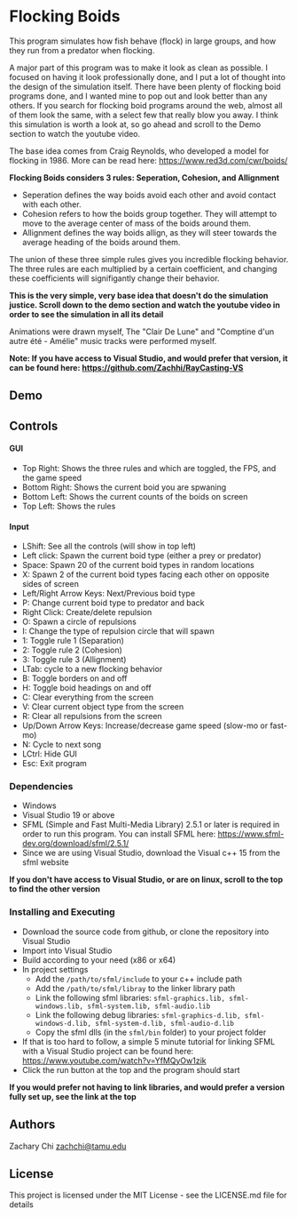 # Flocking Boids
This program simulates how fish behave (flock) in large groups, and how they run from a predator when flocking.

A major part of this program was to make it look as clean as possible. I focused on having it look professionally done, and I put a lot of thought into the design of the simulation itself. There have been plenty of flocking boid programs done, and I wanted mine to pop out and look better than any others. If you search for flocking boid programs around the web, almost all of them look the same, with a select few that really blow you away. I think this simulation is worth a look at, so go ahead and scroll to the Demo section to watch the youtube video.

The base idea comes from Craig Reynolds, who developed a model for flocking in 1986. More can be read here: https://www.red3d.com/cwr/boids/

**Flocking Boids considers 3 rules: Seperation, Cohesion, and Allignment**
* Seperation defines the way boids avoid each other and avoid contact with each other. 
* Cohesion refers to how the boids group together. They will attempt to move to the average center of mass of the boids around them. 
* Allignment defines the way boids allign, as they will steer towards the average heading of the boids around them. 

The union of these three simple rules gives you incredible flocking behavior. The three rules are each multiplied by a certain coefficient, and changing these coefficients will signifigantly change their behavior.

**This is the very simple, very base idea that doesn't do the simulation justice. Scroll down to the demo section and watch the youtube video in order to see the simulation in all its detail** 

Animations were drawn myself, The "Clair De Lune" and "Comptine d'un autre été - Amélie" music tracks were performed myself.

**Note: If you have access to Visual Studio, and would prefer that version, it can be found here: https://github.com/Zachhi/RayCasting-VS**

## Demo

## Controls

#### GUI
* Top Right: Shows the three rules and which are toggled, the FPS, and the game speed
* Bottom Right: Shows the current boid you are spwaning
* Bottom Left: Shows the current counts of the boids on screen
* Top Left: Shows the rules

#### Input
* LShift: See all the controls (will show in top left)
* Left click: Spawn the current boid type (either a prey or predator)
* Space: Spawn 20 of the current boid types in random locations
* X: Spawn 2 of the current boid types facing each other on opposite sides of screen
* Left/Right Arrow Keys: Next/Previous boid type
* P: Change current boid type to predator and back
* Right Click: Create/delete repulsion
* O: Spawn a circle of repulsions
* I: Change the type of repulsion circle that will spawn
* 1: Toggle rule 1 (Separation)
* 2: Toggle rule 2 (Cohesion)
* 3: Toggle rule 3 (Allignment)
* LTab: cycle to a new flocking behavior
* B: Toggle borders on and off
* H: Toggle boid headings on and off
* C: Clear everything from the screen
* V: Clear current object type from the screen
* R: Clear all repulsions from the screen
* Up/Down Arrow Keys: Increase/decrease game speed (slow-mo or fast-mo)
* N: Cycle to next song
* LCtrl: Hide GUI
* Esc: Exit program

### Dependencies

* Windows
* Visual Studio 19 or above
* SFML (Simple and Fast Multi-Media Library) 2.5.1 or later is required in order to run this program. You can install SFML here: https://www.sfml-dev.org/download/sfml/2.5.1/
* Since we are using Visual Studio, download the Visual c++ 15 from the sfml website

**If you don't have access to Visual Studio, or are on linux, scroll to the top to find the other version**

### Installing and Executing

* Download the source code from github, or clone the repository into Visual Studio
* Import into Visual Studio
* Build according to your need (x86 or x64)
* In project settings
  * Add the `/path/to/sfml/include` to your c++ include path
  * Add the `/path/to/sfml/libray` to the linker library path
  * Link the following sfml libraries: `sfml-graphics.lib, sfml-windows.lib, sfml-system.lib, sfml-audio.lib`
  * Link the following debug libraries: `sfml-graphics-d.lib, sfml-windows-d.lib, sfml-system-d.lib, sfml-audio-d.lib`
  * Copy the sfml dlls (in the `sfml/bin` folder) to your project folder
* If that is too hard to follow, a simple 5 minute tutorial for linking SFML with a Visual Studio project can be found here: https://www.youtube.com/watch?v=YfMQyOw1zik
* Click the run button at the top and the program should start

**If you would prefer not having to link libraries, and would prefer a version fully set up, see the link at the top**

## Authors

Zachary Chi
zachchi@tamu.edu

## License

This project is licensed under the MIT License - see the LICENSE.md file for details
